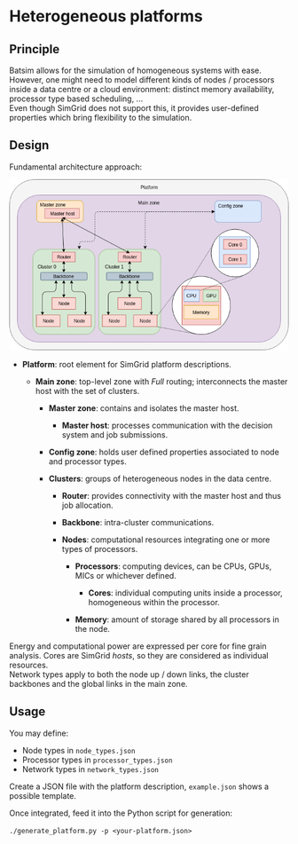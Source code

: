 # Heterogeneous platforms

## Principle

Batsim allows for the simulation of homogeneous systems with ease. However, one might need to model different kinds of nodes / processors inside a data centre or a cloud environment: distinct memory availability, processor type based scheduling, ...  
Even though SimGrid does not support this, it provides user-defined properties which bring flexibility to the simulation.

## Design

Fundamental architecture approach:

![Architecture model](./doc/architecture_model.png)

-   **Platform**: root element for SimGrid platform descriptions.

    -   **Main zone**: top-level zone with *Full* routing; interconnects the master host with the set of clusters.

        -   **Master zone**: contains and isolates the master host.

            -   **Master host**: processes communication with the decision system and job submissions.

        -   **Config zone**: holds user defined properties associated to node and processor types.

        -   **Clusters**: groups of heterogeneous nodes in the data centre.

            -   **Router**: provides connectivity with the master host and thus job allocation.

            -   **Backbone**: intra-cluster communications.

            -   **Nodes**: computational resources integrating one or more types of processors.

                -   **Processors**: computing devices, can be CPUs, GPUs, MICs or whichever defined.

                    -   **Cores**: individual computing units inside a processor, homogeneous within the processor.

                -   **Memory**: amount of storage shared by all processors in the node.

Energy and computational power are expressed per core for fine grain analysis. Cores are SimGrid *hosts*, so they are considered as individual resources.  
Network types apply to both the node up / down links, the cluster backbones and the global links in the main zone. 

## Usage

You may define:
-   Node types in `node_types.json`
-   Processor types in `processor_types.json`
-   Network types in `network_types.json`

Create a JSON file with the platform description, `example.json` shows a possible template.

Once integrated, feed it into the Python script for generation:

`./generate_platform.py -p <your-platform.json>`
